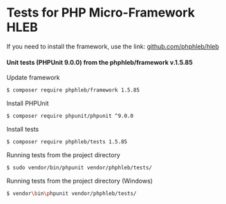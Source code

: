 Tests for PHP Micro-Framework HLEB
=====================

 If you need to install the framework, use the link: [github.com/phphleb/hleb](https://github.com/phphleb/hleb) 
 
 
 #### Unit tests (PHPUnit 9.0.0) from the phphleb/framework v.1.5.85

Update framework

```bash
$ composer require phphleb/framework 1.5.85
```

Install PHPUnit

```bash
$ composer require phpunit/phpunit ^9.0.0
```

Install tests

```bash
$ composer require phphleb/tests 1.5.85
```

Running tests from the project directory

```bash
$ sudo vendor/bin/phpunit vendor/phphleb/tests/
```

Running tests from the project directory (Windows)

```bash
$ vendor\bin\phpunit vendor/phphleb/tests/
```
